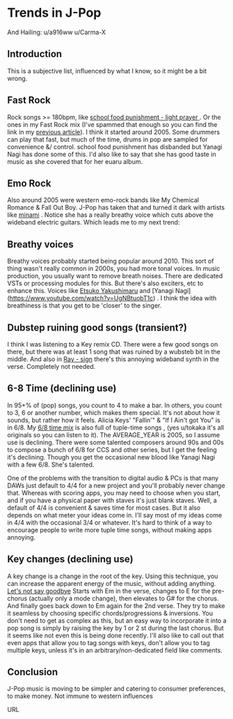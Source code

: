 # Trends in J-Pop

And Hailing:  u/a916ww u/Carma-X

Introduction
---
This is a subjective list, influenced by what I know, so it might be a bit wrong.

Fast Rock
---
Rock songs >= 180bpm, like [school food punishment - light prayer ](https://www.youtube.com/watch?v=2vOkageaKdk) . Or the ones in my Fast Rock mix (I've spammed that enough so you can find the link in my [previous article]()). I think it started around 2005. Some drummers can play that fast, but much of the time, drums in pop are sampled for convenience &/ control. school food punishment has disbanded but Yanagi Nagi has done some of this. I'd also like to say that she has good taste in music as she covered that for her euaru album. 

Emo Rock
---
Also around 2005 were western emo-rock bands like My Chemical Romance & Fall Out Boy. J-Pop has taken that and turned it dark with artists like [minami](https://www.youtube.com/watch?v=HIRiduzNLzQ) . Notice she has a really breathy voice which cuts above the wideband electric guitars. Which leads me to my next trend:

Breathy voices
---
Breathy voices probably started being popular around 2010. This sort of thing wasn't really common in 2000s, you had more tonal voices. In music production, you usually want to remove breath noises. There are dedicated VSTs or processing modules for this. But there's also exciters, etc to enhance this. Voices like [Etsuko Yakushimaru](https://www.youtube.com/watch?v=UHutOselSBE) and [Yanagi Nagi] (https://www.youtube.com/watch?v=UgNBtuobT1c) . I think the idea with breathiness is that you get to be 'closer' to the singer.

Dubstep ruining good songs (transient?)
---
I think I was listening to a Key remix CD. There were a few good songs on there, but there was at least 1 song that was ruined by a wubsteb bit in the middle. And also in [Ray - sign](https://www.youtube.com/watch?v=Mx8rYGl7XJg)  there's this annoying wideband synth in the verse. Completely not needed.


6-8 Time (declining use)
---
In 95+% of (pop) songs, you count to 4 to make a bar. In others, you count to 3, 6 or another number, which makes them special. It's not about how it sounds, but rather how it feels.  Alicia Keys' "Fallin'" & "If I Ain't got You" is in 6/8. My [6/8 time mix](https://hearthis.at/jzgmyrcb/6-8segue51k4/) is also full of tuple-time songs , (yes u/tokaka it's all originals so you can listen to it). The AVERAGE_YEAR is 2005, so I assume use is declining. There were some talented composers around 90s and 00s to compose a bunch of 6/8 for CCS and other series, but I get the feeling it's declining. Though you get the occasional new blood like Yanagi Nagi with a few 6/8. She's talented.

One of the problems with the transition to digital audio & PCs is that many DAWs just default to 4/4 for a new project and you'll probably never change that. Whereas with scoring apps, you may need to choose when you start, and if you have a physical paper with staves it's just blank staves. Well, a default of 4/4 is convenient & saves time for most cases. But it also depends on what meter your ideas come in. I'll say most of my ideas come in 4/4 with the occasional 3/4 or whatever. It's hard to think of a way to encourage people to write more tuple time songs, without making apps annoying.


Key changes (declining use)
---
A key change is a change in the root of the key. Using this technique, you can increase the apparent energy of the music, without adding anything. [Let's not say goodbye](https://www.youtube.com/watch?v=b0CnFW1cqfQ)  Starts with Em in the verse, changes to E for the pre-chorus (actually only a mode change), then elevates to G# for the chorus. And finally goes back down to Em again for the 2nd verse. They try to make it seamless by choosing specific chords/progressions & inversions. You don't need to get as complex as this, but an easy way to incorporate it into a pop song is simply by raising the key by 1 or 2 st during the last chorus. But it seems like not even this is being done recently. I'll also like to call out that even apps that allow you to tag  songs with keys, don't allow you to tag multiple keys, unless it's in an arbitrary/non-dedicated field like comments.

Conclusion
---
J-Pop music is moving to be simpler and catering to consumer preferences, to make money. Not immune to western influences

URL

